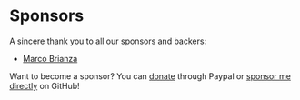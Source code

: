 # Sponsors

A sincere thank you to all our sponsors and backers:

- [Marco Brianza](https://github.com/marcobrianza)

Want to become a sponsor? You can [donate](https://www.paypal.com/donate?hosted_button_id=XN68J47QJKYDE) through Paypal or [sponsor me directly](https://github.com/sponsors/alex-spataru) on GitHub!



